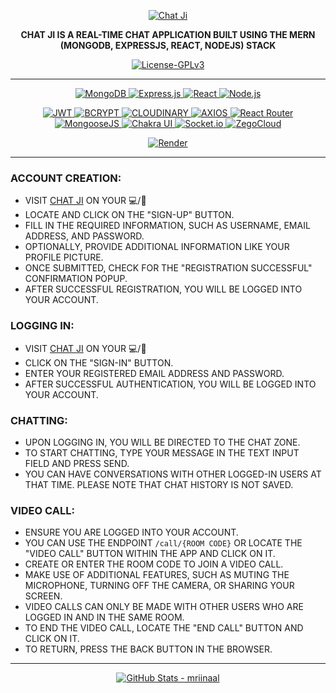 <p align="center">
  <a href="https://chatji.onrender.com">
    <img src="https://res.cloudinary.com/di5oia1wa/image/upload/v1683965434/ogimage_gmc6qe.png" alt="Chat Ji">
  </a>
</p>

<p align="center">
  <strong>CHAT JI IS A REAL-TIME CHAT APPLICATION BUILT USING THE MERN (MONGODB, EXPRESSJS, REACT, NODEJS) STACK</strong>
</p>

<p align="center">
  <a href="https://www.gnu.org/licenses/gpl-3.0.en.html">
    <img src="https://img.shields.io/badge/LICENSE-GPLv3-ff00ff?style=for-the-badge" alt="License-GPLv3">
  </a>
</p>

---

<p align="center">
  <a href="https://www.mongodb.com">
    <img src="https://img.shields.io/badge/MongoDB-4EA94B?style=for-the-badge&logo=mongodb&logoColor=white" alt="MongoDB">
  </a>
  <a href="https://expressjs.com">
    <img src="https://img.shields.io/badge/Express.js-000000?style=for-the-badge&logo=express&logoColor=white" alt="Express.js">
  </a>
  <a href="https://react.dev">
    <img src="https://img.shields.io/badge/React-20232A?style=for-the-badge&logo=react&logoColor=61DAFB" alt="React">
  </a>
  <a href="https://nodejs.org">
    <img src="https://img.shields.io/badge/Node.js-339933?style=for-the-badge&logo=node.js&logoColor=white" alt="Node.js">
  </a>
</p>

<p align="center">
  <a href="https://jwt.io">
    <img src="https://img.shields.io/badge/JWT-violet?style=for-the-badge&logo=json-web-tokens" alt="JWT">
  </a>
  <a href="https://www.npmjs.com/package/bcrypt">
    <img src="https://img.shields.io/badge/BCRYPT-6959e0?style=for-the-badge" alt="BCRYPT">
  </a>
  <a href="https://cloudinary.com">
    <img src="https://img.shields.io/badge/CLOUDINARY-3448C5?style=for-the-badge" alt="CLOUDINARY">
  </a>
  <a href="https://axios-http.com">
    <img src="https://img.shields.io/badge/AXIOS-5A29E4?style=for-the-badge&logo=axios" alt="AXIOS">
  </a>
  <a href="https://reactrouter.com">
    <img src="https://img.shields.io/badge/REACT%20ROUTER-121212?style=for-the-badge&logo=react-router" alt="React Router">
  </a>
  <a href="https://mongoosejs.com">
    <img src="https://img.shields.io/badge/MONGOOSE.JS-880000?style=for-the-badge&logo=mongoose" alt="MongooseJS">
  </a>
  <a href="https://chakra-ui.com">
    <img src="https://img.shields.io/badge/CHAKRAUI-white?style=for-the-badge&logo=chakra-ui" alt="Chakra UI">
  </a>
  <a href="https://socket.io">
    <img src="https://img.shields.io/badge/SOCKET.IO-25c2a0?style=for-the-badge&logo=socket.io" alt="Socket.io">
  </a>
  <a href="https://www.zegocloud.com">
    <img src="https://img.shields.io/badge/ZEGOCLOUD-blue?style=for-the-badge" alt="ZegoCloud">
  </a>
</p>

<p align="center">
  <a href="https://render.com">
    <img src="https://img.shields.io/badge/RENDER-black?style=for-the-badge&logo=render" alt="Render">
  </a>
</p>

---

### ACCOUNT CREATION:
- VISIT [CHAT JI](https://chatji.onrender.com) ON YOUR 💻/📱
- LOCATE AND CLICK ON THE "SIGN-UP" BUTTON.
- FILL IN THE REQUIRED INFORMATION, SUCH AS USERNAME, EMAIL ADDRESS, AND PASSWORD.
- OPTIONALLY, PROVIDE ADDITIONAL INFORMATION LIKE YOUR PROFILE PICTURE.
- ONCE SUBMITTED, CHECK FOR THE "REGISTRATION SUCCESSFUL" CONFIRMATION POPUP.
- AFTER SUCCESSFUL REGISTRATION, YOU WILL BE LOGGED INTO YOUR ACCOUNT.

### LOGGING IN:
- VISIT [CHAT JI](https://chatji.onrender.com) ON YOUR 💻/📱
- CLICK ON THE "SIGN-IN" BUTTON.
- ENTER YOUR REGISTERED EMAIL ADDRESS AND PASSWORD.
- AFTER SUCCESSFUL AUTHENTICATION, YOU WILL BE LOGGED INTO YOUR ACCOUNT.

### CHATTING:
- UPON LOGGING IN, YOU WILL BE DIRECTED TO THE CHAT ZONE.
- TO START CHATTING, TYPE YOUR MESSAGE IN THE TEXT INPUT FIELD AND PRESS SEND.
- YOU CAN HAVE CONVERSATIONS WITH OTHER LOGGED-IN USERS AT THAT TIME. PLEASE NOTE THAT CHAT HISTORY IS NOT SAVED.

### VIDEO CALL:
- ENSURE YOU ARE LOGGED INTO YOUR ACCOUNT.
- YOU CAN USE THE ENDPOINT `/call/{ROOM CODE}` OR LOCATE THE "VIDEO CALL" BUTTON WITHIN THE APP AND CLICK ON IT.
- CREATE OR ENTER THE ROOM CODE TO JOIN A VIDEO CALL.
- MAKE USE OF ADDITIONAL FEATURES, SUCH AS MUTING THE MICROPHONE, TURNING OFF THE CAMERA, OR SHARING YOUR SCREEN.
- VIDEO CALLS CAN ONLY BE MADE WITH OTHER USERS WHO ARE LOGGED IN AND IN THE SAME ROOM.
- TO END THE VIDEO CALL, LOCATE THE "END CALL" BUTTON AND CLICK ON IT.
- TO RETURN, PRESS THE BACK BUTTON IN THE BROWSER.

---

<p align="center" width="100%">
  <a href="https://github.com/mriinaal">
    <img src="https://github-profile-summary-cards.vercel.app/api/cards/profile-details?username=mriinaal&theme=tokyonight" alt="GitHub Stats - mriinaal">
  </a>
</p>
